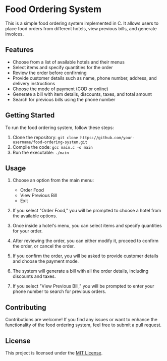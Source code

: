 # Food Ordering System

This is a simple food ordering system implemented in C. It allows users to place food orders from different hotels, view previous bills, and generate invoices.

## Features

- Choose from a list of available hotels and their menus
- Select items and specify quantities for the order
- Review the order before confirming
- Provide customer details such as name, phone number, address, and delivery instructions
- Choose the mode of payment (COD or online)
- Generate a bill with item details, discounts, taxes, and total amount
- Search for previous bills using the phone number

## Getting Started

To run the food ordering system, follow these steps:

1. Clone the repository: `git clone https://github.com/your-username/food-ordering-system.git`
2. Compile the code: `gcc main.c -o main`
3. Run the executable: `./main`

## Usage

1. Choose an option from the main menu:
   - Order Food
   - View Previous Bill
   - Exit

2. If you select "Order Food," you will be prompted to choose a hotel from the available options.
3. Once inside a hotel's menu, you can select items and specify quantities for your order.
4. After reviewing the order, you can either modify it, proceed to confirm the order, or cancel the order.
5. If you confirm the order, you will be asked to provide customer details and choose the payment mode.
6. The system will generate a bill with all the order details, including discounts and taxes.
7. If you select "View Previous Bill," you will be prompted to enter your phone number to search for previous orders.

## Contributing

Contributions are welcome! If you find any issues or want to enhance the functionality of the food ordering system, feel free to submit a pull request.

## License

This project is licensed under the [MIT License](LICENSE).

